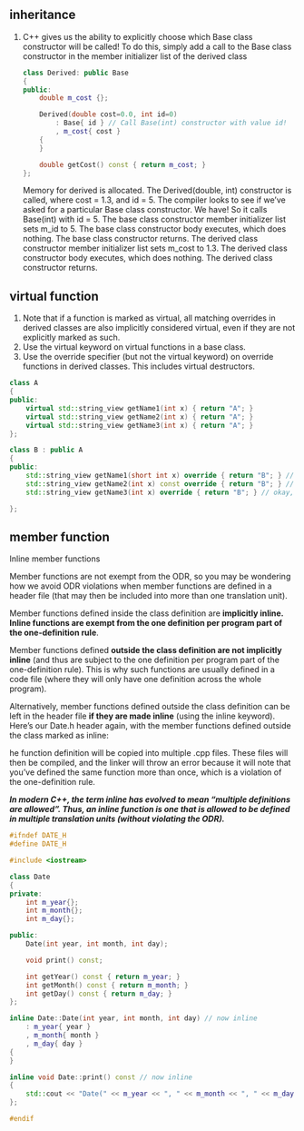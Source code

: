
## inheritance
1. C++ gives us the ability to explicitly choose which Base class constructor will be called! To do this, simply add a call to the Base class constructor in the member initializer list of the derived class
    ```c++
    class Derived: public Base
    {
    public:
        double m_cost {};

        Derived(double cost=0.0, int id=0)
            : Base{ id } // Call Base(int) constructor with value id!
            , m_cost{ cost }
        {
        }

        double getCost() const { return m_cost; }
    };
    ```
    Memory for derived is allocated.
    The Derived(double, int) constructor is called, where cost = 1.3, and id = 5.
    The compiler looks to see if we’ve asked for a particular Base class constructor. We have! So it calls Base(int) with id = 5.
    The base class constructor member initializer list sets m_id to 5.
    The base class constructor body executes, which does nothing.
    The base class constructor returns.
    The derived class constructor member initializer list sets m_cost to 1.3.
    The derived class constructor body executes, which does nothing.
    The derived class constructor returns.

## virtual function
1. Note that if a function is marked as virtual, all matching overrides in derived classes are also implicitly considered virtual, even if they are not explicitly marked as such.
2. Use the virtual keyword on virtual functions in a base class.
3. Use the override specifier (but not the virtual keyword) on override functions in derived classes. This includes virtual destructors.
``` c++
class A
{
public:
	virtual std::string_view getName1(int x) { return "A"; }
	virtual std::string_view getName2(int x) { return "A"; }
	virtual std::string_view getName3(int x) { return "A"; }
};

class B : public A
{
public:
	std::string_view getName1(short int x) override { return "B"; } // compile error, function is not an override
	std::string_view getName2(int x) const override { return "B"; } // compile error, function is not an override
	std::string_view getName3(int x) override { return "B"; } // okay, function is an override of A::getName3(int)

};

```
## member function
Inline member functions

Member functions are not exempt from the ODR, so you may be wondering how we avoid ODR violations when member functions are defined in a header file (that may then be included into more than one translation unit).

Member functions defined inside the class definition are **implicitly inline. Inline functions are exempt from the one definition per program part of the one-definition rule**.

Member functions defined **outside the class definition are not implicitly inline** (and thus are subject to the one definition per program part of the one-definition rule). This is why such functions are usually defined in a code file (where they will only have one definition across the whole program).

Alternatively, member functions defined outside the class definition can be left in the header file **if they are made inline** (using the inline keyword). Here’s our Date.h header again, with the member functions defined outside the class marked as inline:

he function definition will be copied into multiple .cpp files. These files will then be compiled, and the linker will throw an error because it will note that you’ve defined the same function more than once, which is a violation of the one-definition rule.

***In modern C++, the term inline has evolved to mean “multiple definitions are allowed”. Thus, an inline function is one that is allowed to be defined in multiple translation units (without violating the ODR).***
```c++
#ifndef DATE_H
#define DATE_H

#include <iostream>

class Date
{
private:
    int m_year{};
    int m_month{};
    int m_day{};

public:
    Date(int year, int month, int day);

    void print() const;

    int getYear() const { return m_year; }
    int getMonth() const { return m_month; }
    int getDay() const { return m_day; }
};

inline Date::Date(int year, int month, int day) // now inline
    : m_year{ year }
    , m_month{ month }
    , m_day{ day }
{
}

inline void Date::print() const // now inline
{
    std::cout << "Date(" << m_year << ", " << m_month << ", " << m_day << ")\n";
};

#endif
```